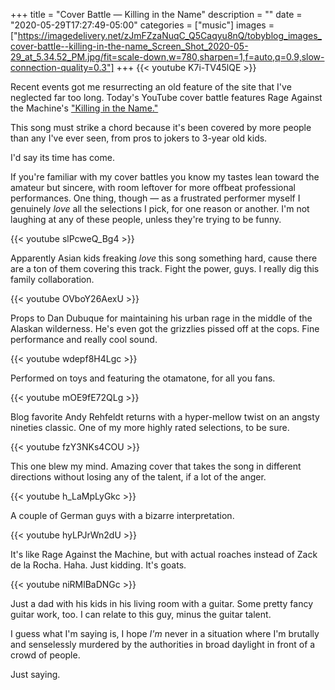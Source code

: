 +++
title = "Cover Battle — Killing in the Name"
description = ""
date = "2020-05-29T17:27:49-05:00"
categories = ["music"]
images = ["https://imagedelivery.net/zJmFZzaNuqC_Q5Caqyu8nQ/tobyblog_images_cover-battle--killing-in-the-name_Screen_Shot_2020-05-29_at_5.34.52_PM.jpg/fit=scale-down,w=780,sharpen=1,f=auto,q=0.9,slow-connection-quality=0.3"]
+++
{{< youtube K7i-TV45lQE >}}

Recent events got me resurrecting an old feature of the site that I've neglected far too long. Today's YouTube cover battle features Rage Against the Machine's ["Killing in the Name."](https://en.wikipedia.org/wiki/Killing_in_the_Name)
<!--more-->

This song must strike a chord because it's been covered by more people than any I've ever seen, from pros to jokers to 3-year old kids. 

I'd say its time has come.

If you're familiar with my cover battles you know my tastes lean toward the amateur but sincere, with room leftover for more offbeat professional performances. One thing, though — as a frustrated performer myself I genuinely *love* all the selections I pick, for one reason or another. I'm not laughing at any of these people, unless they're trying to be funny.

{{< youtube slPcweQ_Bg4 >}}

Apparently Asian kids freaking *love* this song something hard, cause there are a ton of them covering this track. Fight the power, guys. I really dig this family collaboration.

{{< youtube OVboY26AexU >}}

Props to Dan Dubuque for maintaining his urban rage in the middle of the Alaskan wilderness. He's even got the grizzlies pissed off at the cops. Fine performance and really cool sound.

{{< youtube wdepf8H4Lgc >}}

Performed on toys and featuring the otamatone, for all you fans.

{{< youtube mOE9fE72QLg >}}

Blog favorite Andy Rehfeldt returns with a hyper-mellow twist on an angsty nineties classic. One of my more highly rated selections, to be sure.

{{< youtube fzY3NKs4COU >}}

This one blew my mind. Amazing cover that takes the song in different directions without losing any of the talent, if a lot of the anger.

{{< youtube h_LaMpLyGkc >}}

A couple of German guys with a bizarre interpretation.

{{< youtube hyLPJrWn2dU >}}

It's like Rage Against the Machine, but with actual roaches instead of Zack de la Rocha. Haha. Just kidding. It's goats.

{{< youtube niRMlBaDNGc >}}

Just a dad with his kids in his living room with a guitar. Some pretty fancy guitar work, too. I can relate to this guy, minus the guitar talent. 

I guess what I'm saying is, I hope *I'm* never in a situation where I'm brutally and senselessly murdered by the authorities in broad daylight in front of a crowd of people.

Just saying.
